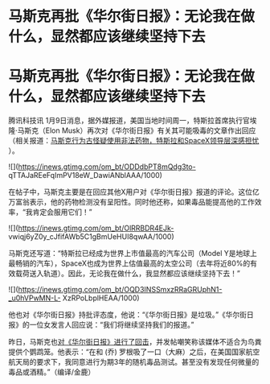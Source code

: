 # 马斯克再批《华尔街日报》：无论我在做什么，显然都应该继续坚持下去

# 马斯克再批《华尔街日报》：无论我在做什么，显然都应该继续坚持下去

腾讯科技讯 1月9日消息，据外媒报道，美国当地时间周一，特斯拉首席执行官埃隆·马斯克（Elon
Musk）再次对《华尔街日报》有关其可能吸毒的文章作出回应（相关报道：[马斯克行为古怪疑使用非法药物，特斯拉和SpaceX领导层深感担忧
](https://news.qq.com/rain/a/20240107A04ZCM00)）。

![](https://inews.gtimg.com/om_bt/ODDdbPT8mQdg3to-
qTTAJaREeFqImPV18eW_DawiANblAAA/1000)

在帖子中，马斯克主要是在回应其他X用户对《华尔街日报》报道的评论。这位亿万富翁表示，他的药物检测没有呈阳性。同时他还称，如果毒品能提高他的工作效率，“我肯定会服用它们！”

![](https://inews.gtimg.com/om_bt/OlRRBDR4EJk-
vwiqj6yZ0y_cJfifAWb5C1gBmUeHUI8qwAA/1000)

马斯克还写道：“特斯拉已经成为世界上市值最高的汽车公司（Model
Y是地球上最畅销的汽车），SpaceX也成为世界上估值最高的太空公司（去年将近80%的有效载荷送入轨道）。因此，无论我在做什么，我显然都应该继续坚持下去！”

![](https://inews.gtimg.com/om_bt/OQD3INSSmxzRRaGRUphN1-_u0hVPwMN-L-
XzRPoLbplHEAA/1000)

他也对《华尔街日报》持批评态度，他说：“《华尔街日报》是垃圾。”《华尔街日报》的一位女发言人回应说：“我们将继续坚持我们的报道。”

昨日，马斯克也[对《华尔街日报》进行了回击](https://news.qq.com/rain/a/20240108A010HF00)，并发帖嘲笑称该媒体不适合为鸟粪提供个鹦鹉笼。他表示：“在和
(乔) 罗根吸了一口（大麻）之后，在美国国家航空航天局的要求下，我同意进行为期3年的随机毒品测试。甚至没有发现任何微量的毒品或酒精。”（编译/金鹿）

